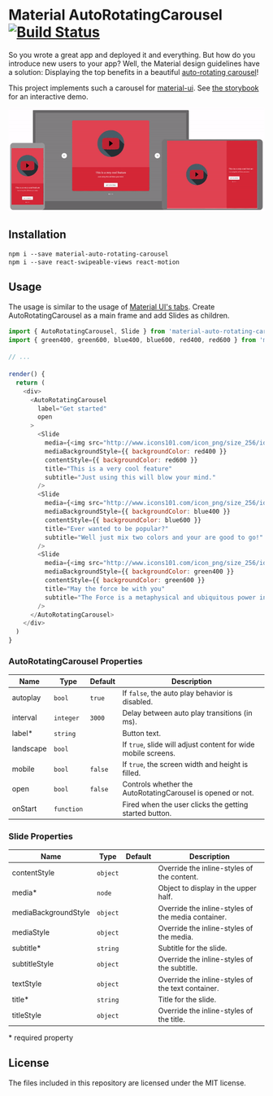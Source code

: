# Material AutoRotatingCarousel [![Build Status](https://travis-ci.org/TeamWertarbyte/material-auto-rotating-carousel.svg?branch=master)](https://travis-ci.org/TeamWertarbyte/material-auto-rotating-carousel)

So you wrote a great app and deployed it and everything. But how do you introduce new users to your app? Well, the Material design guidelines have a solution: Displaying the top benefits in a beautiful [auto-rotating carousel](https://material.google.com/growth-communications/onboarding.html#onboarding-top-user-benefits)! 

This project implements such a carousel for [material-ui](https://material-ui.com). See [the storybook](https://teamwertarbyte.github.io/material-auto-rotating-carousel) for an interactive demo.

![Demo](demo.gif)

## Installation
```shell
npm i --save material-auto-rotating-carousel
npm i --save react-swipeable-views react-motion
```

## Usage

The usage is similar to the usage of [Material UI's tabs](http://www.material-ui.com/#/components/tabs).
Create AutoRotatingCarousel as a main frame and add Slides as children.

```js
import { AutoRotatingCarousel, Slide } from 'material-auto-rotating-carousel'
import { green400, green600, blue400, blue600, red400, red600 } from 'material-ui/styles/colors'

// ...

render() {
  return (
    <div>
      <AutoRotatingCarousel
        label="Get started"
        open
      >
        <Slide
          media={<img src="http://www.icons101.com/icon_png/size_256/id_79394/youtube.png" />}
          mediaBackgroundStyle={{ backgroundColor: red400 }}
          contentStyle={{ backgroundColor: red600 }}
          title="This is a very cool feature"
          subtitle="Just using this will blow your mind."
        />
        <Slide
          media={<img src="http://www.icons101.com/icon_png/size_256/id_80975/GoogleInbox.png" />}
          mediaBackgroundStyle={{ backgroundColor: blue400 }}
          contentStyle={{ backgroundColor: blue600 }}
          title="Ever wanted to be popular?"
          subtitle="Well just mix two colors and your are good to go!"
        />
        <Slide
          media={<img src="http://www.icons101.com/icon_png/size_256/id_76704/Google_Settings.png" />}
          mediaBackgroundStyle={{ backgroundColor: green400 }}
          contentStyle={{ backgroundColor: green600 }}
          title="May the force be with you"
          subtitle="The Force is a metaphysical and ubiquitous power in the Star Wars universe."
        />
      </AutoRotatingCarousel>
    </div>
  )
}
```

### AutoRotatingCarousel Properties

|Name            |Type        |Default     |Description
|----------------|------------|------------|--------------------------------
|autoplay        | `bool`     | `true`     | If `false`, the auto play behavior is disabled.
|interval        | `integer`  | `3000`     | Delay between auto play transitions (in ms).
|label*          | `string`   |            | Button text.
|landscape       | `bool`     |            | If `true`, slide will adjust content for wide mobile screens.
|mobile          | `bool`     | `false`    | If `true`, the screen width and height is filled.
|open            | `bool`     | `false`    | Controls whether the AutoRotatingCarousel is opened or not.
|onStart         | `function` |            | Fired when the user clicks the getting started button.

### Slide Properties

|Name                   |Type       |Default      |Description
|-----------------------|-----------|-------------|--------------------------------
|contentStyle           | `object`  |             | Override the inline-styles of the content.
|media*                 | `node`    |             | Object to display in the upper half.
|mediaBackgroundStyle   | `object`  |             | Override the inline-styles of the media container.
|mediaStyle             | `object`  |             | Override the inline-styles of the media.
|subtitle*              | `string`  |             | Subtitle for the slide.
|subtitleStyle          | `object`  |             | Override the inline-styles of the subtitle.
|textStyle              | `object`  |             | Override the inline-styles of the text container.
|title*                 | `string`  |             | Title for the slide.
|titleStyle             | `object`  |             | Override the inline-styles of the title.

\* required property

## License

The files included in this repository are licensed under the MIT license.
